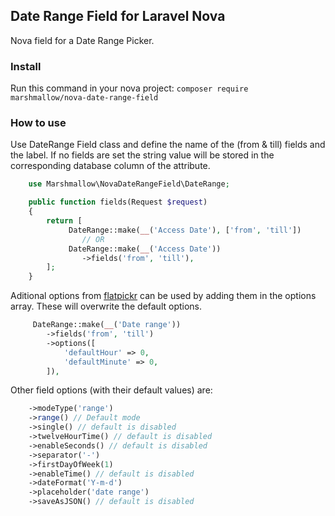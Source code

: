 ## Date Range Field for Laravel Nova

Nova field for a Date Range Picker.

### Install

Run this command in your nova project:
`composer require marshmallow/nova-date-range-field`

### How to use

Use DateRange Field class and define the name of the (from & till) fields and the label. If no fields are set the string value will be stored in the corresponding database column of the attribute.

```php
    use Marshmallow\NovaDateRangeField\DateRange;

    public function fields(Request $request)
    {
        return [
             DateRange::make(__('Access Date'), ['from', 'till'])
                // OR
             DateRange::make(__('Access Date'))
                ->fields('from', 'till'),
        ];
    }
```

Aditional options from [flatpickr](https://flatpickr.js.org/options/) can be used by adding them in the options array. These will overwrite the default options.

```php
     DateRange::make(__('Date range'))
        ->fields('from', 'till')
        ->options([
            'defaultHour' => 0,
            'defaultMinute' => 0,
        ]),
```

Other field options (with their default values) are:

```php
    ->modeType('range')
    ->range() // Default mode
    ->single() // default is disabled
    ->twelveHourTime() // default is disabled
    ->enableSeconds() // default is disabled
    ->separator('-')
    ->firstDayOfWeek(1)
    ->enableTime() // default is disabled
    ->dateFormat('Y-m-d')
    ->placeholder('date range')
    ->saveAsJSON() // default is disabled
```
